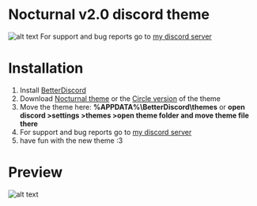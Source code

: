 # Nocturnal v2.0 discord theme
![alt text](https://i.imgur.com/T9Dni1Y.png)
For support and bug reports go to [my discord server](https://discord.gg/rN4czz9)
# Installation
1. Install [BetterDiscord](https://betterdiscord.net/)
2. Download [Nocturnal theme](https://github.com/FlashAL/Nocturnal-discord-theme/releases/download/2.9/nocturnal.theme.css) or the [Circle version](https://github.com/FlashAL/Nocturnal-discord-theme/releases/download/O2.9/nocturnal-circle.theme.css) of the theme
3. Move the theme here: **%APPDATA%\BetterDiscord\themes** or **open discord >settings >themes >open theme folder and move theme file there**
4. For support and bug reports go to [my discord server](https://discord.gg/yfzJuQMWxR)
5. have fun with the new theme :3
# Preview
![alt text](https://i.imgur.com/Ew9T0ui.png)
